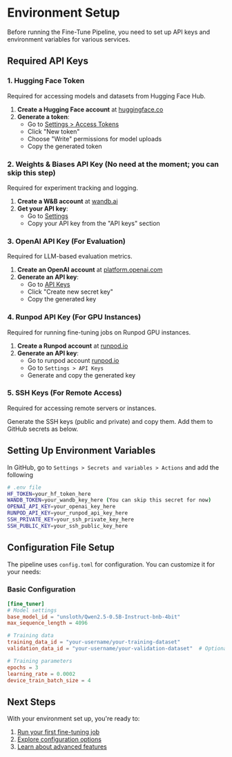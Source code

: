 # Environment Setup

Before running the Fine-Tune Pipeline, you need to set up API keys and environment variables for various services.

## Required API Keys

### 1. Hugging Face Token  

Required for accessing models and datasets from Hugging Face Hub.

1. **Create a Hugging Face account** at [huggingface.co](https://huggingface.co)
2. **Generate a token**:
   - Go to [Settings > Access Tokens](https://huggingface.co/settings/tokens)
   - Click "New token"
   - Choose "Write" permissions for model uploads
   - Copy the generated token

### 2. Weights & Biases API Key (No need at the moment; you can skip this step)

Required for experiment tracking and logging.

1. **Create a W&B account** at [wandb.ai](https://wandb.ai)
2. **Get your API key**:
   - Go to [Settings](https://wandb.ai/settings)
   - Copy your API key from the "API keys" section

### 3. OpenAI API Key (For Evaluation)

Required for LLM-based evaluation metrics.

1. **Create an OpenAI account** at [platform.openai.com](https://platform.openai.com)
2. **Generate an API key**:
   - Go to [API Keys](https://platform.openai.com/api-keys)
   - Click "Create new secret key"
   - Copy the generated key

### 4. Runpod API Key (For GPU Instances)

Required for running fine-tuning jobs on Runpod GPU instances.

1. **Create a Runpod account** at [runpod.io](https://runpod.io)
2. **Generate an API key**:
   - Go to runpod account [runpod.io](https://console.runpod.io/)
   - Go to `Settings > API Keys`
   - Generate and copy the generated key

### 5. SSH Keys (For Remote Access)

Required for accessing remote servers or instances.

Generate the SSH keys (public and private) and copy them. Add them to GitHub secrets as below.

## Setting Up Environment Variables

In GitHub, go to `Settings > Secrets and variables > Actions` and add the following

```bash
# .env file
HF_TOKEN=your_hf_token_here
WANDB_TOKEN=your_wandb_key_here (You can skip this secret for now)
OPENAI_API_KEY=your_openai_key_here
RUNPOD_API_KEY=your_runpod_api_key_here
SSH_PRIVATE_KEY=your_ssh_private_key_here
SSH_PUBLIC_KEY=your_ssh_public_key_here
```

## Configuration File Setup

The pipeline uses `config.toml` for configuration. You can customize it for your needs:

### Basic Configuration

```toml
[fine_tuner]
# Model settings
base_model_id = "unsloth/Qwen2.5-0.5B-Instruct-bnb-4bit"
max_sequence_length = 4096

# Training data
training_data_id = "your-username/your-training-dataset"
validation_data_id = "your-username/your-validation-dataset"  # Optional

# Training parameters
epochs = 3
learning_rate = 0.0002
device_train_batch_size = 4

```

## Next Steps

With your environment set up, you're ready to:

1. [Run your first fine-tuning job](quick-start.md)
2. [Explore configuration options](../configuration/overview.md)
3. [Learn about advanced features](../tutorials/advanced-configuration.md)
